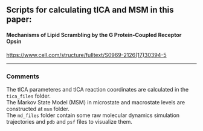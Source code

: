 
## Scripts for calculating tICA and MSM in this paper:
####     Mechanisms of Lipid Scrambling by the G Protein-Coupled Receptor Opsin
<a href="https://www.cell.com/structure/fulltext/S0969-2126(17)30394-5">https://www.cell.com/structure/fulltext/S0969-2126(17)30394-5</a>

------
### Comments

The tICA parameteres and tICA reaction coordinates are calculated in the `tica_files` folder.
</br >
The Markov State Model (MSM) in microstate and macrostate levels are constructed at `msm` folder.
</br >
The `md_files` folder contain some raw molecular dynamics simulation trajectories and `pdb` and `psf` files to visualize them.

